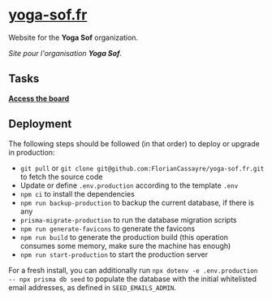 [yoga-sof.fr](https://yoga-sof.fr)
===

Website for the **Yoga Sof** organization.

_Site pour l'organisation **Yoga Sof**._

## Tasks

**[Access the board](https://github.com/FlorianCassayre/yoga-sof.fr/projects/1)**

## Deployment

The following steps should be followed (in that order) to deploy or upgrade in production:

* `git pull` or `git clone git@github.com:FlorianCassayre/yoga-sof.fr.git` to fetch the source code
* Update or define `.env.production` according to the template `.env`
* `npm ci` to install the dependencies
* `npm run backup-production` to backup the current database, if there is any
* `prisma-migrate-production` to run the database migration scripts
* `npm run generate-favicons` to generate the favicons
* `npm run build` to generate the production build (this operation consumes some memory, make sure the machine has enough)
* `npm run start-production` to start the production server

For a fresh install, you can additionally run `npx dotenv -e .env.production -- npx prisma db seed` to populate the
database with the initial whitelisted email addresses, as defined in `SEED_EMAILS_ADMIN`.
